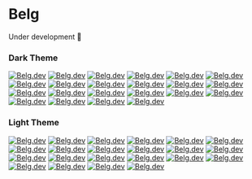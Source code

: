 # Belg
Under development 🚧

### Dark Theme
[![Belg.dev](https://belg-api.vercel.app/badge/Belg/Red/red/dark)](https://belg-api.vercel.app/badge/Belg/Red/red/dark)
[![Belg.dev](https://belg-api.vercel.app/badge/Belg/Orange/orange/dark)](https://belg-api.vercel.app/badge/Belg/Orange/orange/dark)
[![Belg.dev](https://belg-api.vercel.app/badge/Belg/Amber/amber/dark)](https://belg-api.vercel.app/badge/Belg/Amber/amber/dark)
[![Belg.dev](https://belg-api.vercel.app/badge/Belg/Yellow/yellow/dark)](https://belg-api.vercel.app/badge/Belg/Yellow/yellow/dark)
[![Belg.dev](https://belg-api.vercel.app/badge/Belg/Lime/lime/dark)](https://belg-api.vercel.app/badge/Belg/Lime/lime/dark)
[![Belg.dev](https://belg-api.vercel.app/badge/Belg/Green/green/dark)](https://belg-api.vercel.app/badge/Belg/Green/green/dark)
[![Belg.dev](https://belg-api.vercel.app/badge/Belg/Emerald/emerald/dark)](https://belg-api.vercel.app/badge/Belg/Emerald/emerald/dark)
[![Belg.dev](https://belg-api.vercel.app/badge/Belg/Teal/teal/dark)](https://belg-api.vercel.app/badge/Belg/Teal/teal/dark)
[![Belg.dev](https://belg-api.vercel.app/badge/Belg/Cyan/cyan/dark)](https://belg-api.vercel.app/badge/Belg/Cyan/cyan/dark)
[![Belg.dev](https://belg-api.vercel.app/badge/Belg/Sky/sky/dark)](https://belg-api.vercel.app/badge/Belg/Sky/sky/dark)
[![Belg.dev](https://belg-api.vercel.app/badge/Belg/Blue/blue/dark)](https://belg-api.vercel.app/badge/Belg/Blue/blue/dark)
[![Belg.dev](https://belg-api.vercel.app/badge/Belg/Indigo/indigo/dark)](https://belg-api.vercel.app/badge/Belg/Indigo/indigo/dark)
[![Belg.dev](https://belg-api.vercel.app/badge/Belg/Violet/violet/dark)](https://belg-api.vercel.app/badge/Belg/Violet/violet/dark)
[![Belg.dev](https://belg-api.vercel.app/badge/Belg/Purple/purple/dark)](https://belg-api.vercel.app/badge/Belg/purple/purple/dark)
[![Belg.dev](https://belg-api.vercel.app/badge/Belg/Fuchsia/fuchsia/dark)](https://belg-api.vercel.app/badge/Belg/Fuchsia/fuchsia/dark)
[![Belg.dev](https://belg-api.vercel.app/badge/Belg/Pink/pink/dark)](https://belg-api.vercel.app/badge/Belg/Pink/pink/dark)
[![Belg.dev](https://belg-api.vercel.app/badge/Belg/Rose/rose/dark)](https://belg-api.vercel.app/badge/Belg/Rose/rose/dark)
[![Belg.dev](https://belg-api.vercel.app/badge/Belg/Slate/slate/dark)](https://belg-api.vercel.app/badge/Belg/Slate/slate/dark)
[![Belg.dev](https://belg-api.vercel.app/badge/Belg/Gray/gray/dark)](https://belg-api.vercel.app/badge/Belg/Gray/gray/dark)
[![Belg.dev](https://belg-api.vercel.app/badge/Belg/Zinc/zinc/dark)](https://belg-api.vercel.app/badge/Belg/Zinc/zinc/dark)
[![Belg.dev](https://belg-api.vercel.app/badge/Belg/Neutral/neutral/dark)](https://belg-api.vercel.app/badge/Belg/Neutral/neutral/dark)
[![Belg.dev](https://belg-api.vercel.app/badge/Belg/Stone/stone/dark)](https://belg-api.vercel.app/badge/Belg/Stone/stone/dark)


### Light Theme
[![Belg.dev](https://belg-api.vercel.app/badge/Belg/Red/red/light)](https://belg-api.vercel.app/badge/Belg/Red/red/light)
[![Belg.dev](https://belg-api.vercel.app/badge/Belg/Orange/orange/light)](https://belg-api.vercel.app/badge/Belg/Orange/orange/light)
[![Belg.dev](https://belg-api.vercel.app/badge/Belg/Amber/amber/light)](https://belg-api.vercel.app/badge/Belg/Amber/amber/light)
[![Belg.dev](https://belg-api.vercel.app/badge/Belg/Yellow/yellow/light)](https://belg-api.vercel.app/badge/Belg/Yellow/yellow/light)
[![Belg.dev](https://belg-api.vercel.app/badge/Belg/Lime/lime/light)](https://belg-api.vercel.app/badge/Belg/Lime/lime/light)
[![Belg.dev](https://belg-api.vercel.app/badge/Belg/Green/green/light)](https://belg-api.vercel.app/badge/Belg/Green/green/light)
[![Belg.dev](https://belg-api.vercel.app/badge/Belg/Emerald/emerald/light)](https://belg-api.vercel.app/badge/Belg/Emerald/emerald/light)
[![Belg.dev](https://belg-api.vercel.app/badge/Belg/Teal/teal/light)](https://belg-api.vercel.app/badge/Belg/Teal/teal/light)
[![Belg.dev](https://belg-api.vercel.app/badge/Belg/Cyan/cyan/light)](https://belg-api.vercel.app/badge/Belg/Cyan/cyan/light)
[![Belg.dev](https://belg-api.vercel.app/badge/Belg/Sky/sky/light)](https://belg-api.vercel.app/badge/Belg/Sky/sky/light)
[![Belg.dev](https://belg-api.vercel.app/badge/Belg/Blue/blue/light)](https://belg-api.vercel.app/badge/Belg/Blue/blue/light)
[![Belg.dev](https://belg-api.vercel.app/badge/Belg/Indigo/indigo/light)](https://belg-api.vercel.app/badge/Belg/Indigo/indigo/light)
[![Belg.dev](https://belg-api.vercel.app/badge/Belg/Violet/violet/light)](https://belg-api.vercel.app/badge/Belg/Violet/violet/light)
[![Belg.dev](https://belg-api.vercel.app/badge/Belg/Purple/purple/light)](https://belg-api.vercel.app/badge/Belg/Purple/purple/light)
[![Belg.dev](https://belg-api.vercel.app/badge/Belg/Fuchsia/fuchsia/light)](https://belg-api.vercel.app/badge/Belg/Fuchsia/fuchsia/light)
[![Belg.dev](https://belg-api.vercel.app/badge/Belg/Pink/pink/light)](https://belg-api.vercel.app/badge/Belg/Pink/pink/light)
[![Belg.dev](https://belg-api.vercel.app/badge/Belg/Rose/rose/light)](https://belg-api.vercel.app/badge/Belg/Rose/rose/light)
[![Belg.dev](https://belg-api.vercel.app/badge/Belg/Slate/slate/light)](https://belg-api.vercel.app/badge/Belg/Slate/slate/light)
[![Belg.dev](https://belg-api.vercel.app/badge/Belg/Gray/gray/light)](https://belg-api.vercel.app/badge/Belg/Gray/gray/light)
[![Belg.dev](https://belg-api.vercel.app/badge/Belg/Zinc/zinc/light)](https://belg-api.vercel.app/badge/Belg/Zinc/zinc/light)
[![Belg.dev](https://belg-api.vercel.app/badge/Belg/Neutral/neutral/light)](https://belg-api.vercel.app/badge/Belg/Neutral/neutral/light)
[![Belg.dev](https://belg-api.vercel.app/badge/Belg/Stone/stone/light)](https://belg-api.vercel.app/badge/Belg/Stone/stone/light)
